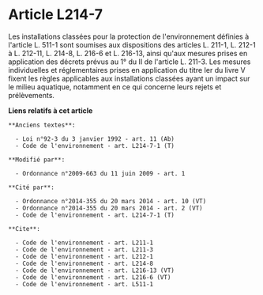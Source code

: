 # Article L214-7

Les installations classées pour la protection de l'environnement définies à l'article L. 511-1 sont soumises aux dispositions
des articles L. 211-1, L. 212-1 à L. 212-11, L. 214-8, L. 216-6 et L. 216-13, ainsi qu'aux mesures prises en application des
décrets prévus au 1° du II de l'article L. 211-3. Les mesures individuelles et réglementaires prises en application du titre
Ier du livre V fixent les règles applicables aux installations classées ayant un impact sur le milieu aquatique, notamment en
ce qui concerne leurs rejets et prélèvements.

**Liens relatifs à cet article**

	**Anciens textes**:

	  - Loi n°92-3 du 3 janvier 1992 - art. 11 (Ab)
	  - Code de l'environnement - art. L214-7-1 (T)

	**Modifié par**:

	  - Ordonnance n°2009-663 du 11 juin 2009 - art. 1

	**Cité par**:

	  - Ordonnance n°2014-355 du 20 mars 2014 - art. 10 (VT)
	  - Ordonnance n°2014-355 du 20 mars 2014 - art. 2 (VT)
	  - Code de l'environnement - art. L214-7-1 (T)

	**Cite**:

	  - Code de l'environnement - art. L211-1
	  - Code de l'environnement - art. L211-3
	  - Code de l'environnement - art. L212-1
	  - Code de l'environnement - art. L214-8
	  - Code de l'environnement - art. L216-13 (VT)
	  - Code de l'environnement - art. L216-6 (VT)
	  - Code de l'environnement - art. L511-1
